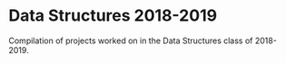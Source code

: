 # Data Structures 2018-2019 

Compilation of projects worked on in the Data Structures class of 2018-2019.
